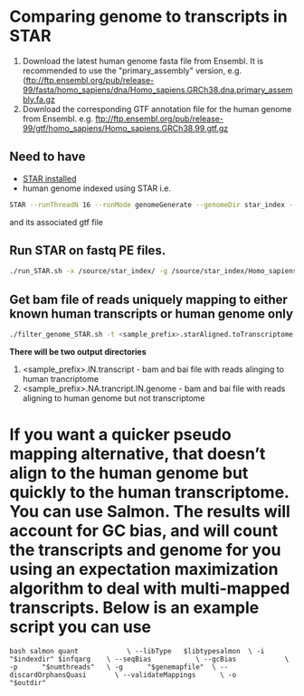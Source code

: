 # Comparing genome to transcripts in STAR


1. Download the latest human genome fasta file from Ensembl. It is recommended to use the "primary_assembly" version, e.g. (ftp://ftp.ensembl.org/pub/release-99/fasta/homo_sapiens/dna/Homo_sapiens.GRCh38.dna.primary_assembly.fa.gz
2. Download the corresponding GTF annotation file for the human genome from Ensembl. e.g. ftp://ftp.ensembl.org/pub/release-99/gtf/homo_sapiens/Homo_sapiens.GRCh38.99.gtf.gz

## Need to have
* [STAR installed](https://github.com/alexdobin/STAR)
* human genome indexed using STAR i.e. 

```bash
STAR --runThreadN 16 --runMode genomeGenerate --genomeDir star_index --genomeFastaFiles star_index/Homo_sapiens.GRCh38.dna.primary_assembly.fa  --sjdbGTFfile star_index/Homo_sapiens.GRCh38.99.gtf  --sjdbOverhang 100 
```

and its associated gtf file

## Run STAR on fastq PE files. 
```bash
./run_STAR.sh -x /source/star_index/ -g /source/star_index/Homo_sapiens.GRCh38.99.gtf -1 <sample_R1.fastq> -2 <sample_R2.fastq> -o <sample_prefix> -p 8
```

## Get bam file of reads uniquely mapping to either known human transcripts or human genome only
```bash
./filter_genome_STAR.sh -t <sample_prefix>.starAligned.toTranscriptome.out.bam  -g <sample_prefix>.starAligned.sortedByCoord.out.bam  -o <sample_prefix>
```

**There will be two output directories**
1. <sample_prefix>.IN.transcript - bam and bai file with reads alinging to human trancriptome 
2. <sample_prefix>.NA.trancript.IN.genome - bam and bai file with reads aligning to human genome but not transcriptome

# If you want a quicker pseudo mapping alternative, that doesn’t align to the human genome but quickly to the human transcriptome. You can use Salmon. The results will account for GC bias, and will count the transcripts and genome for you using an expectation maximization algorithm to deal with multi-mapped transcripts. Below is an example script you can use

`bash
salmon quant			\
--libType	$libtypesalmon	\
-i		"$indexdir"	$infqarg	\
--seqBias			\
--gcBias			\
-p		"$numthreads"	\
-g		"$genemapfile"	\
--discardOrphansQuasi		\
--validateMappings		\
-o		"$outdir"	`
